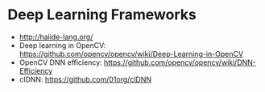 # Deep Learning Frameworks
* http://halide-lang.org/
* Deep learning in OpenCV: https://github.com/opencv/opencv/wiki/Deep-Learning-in-OpenCV
* OpenCV DNN efficiency: https://github.com/opencv/opencv/wiki/DNN-Efficiency
* clDNN: https://github.com/01org/clDNN

